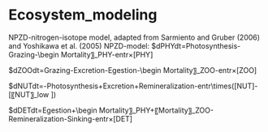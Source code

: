 # Ecosystem_modeling
NPZD-nitrogen-isotope model, adapted from Sarmiento and Gruber (2006) and Yoshikawa et al. (2005)
NPZD-model:
$dPHYdt=Photosynthesis-Grazing-\begin Mortality〗_PHY-entr×[PHY]

$dZOOdt=Grazing-Excretion-Egestion-\begin Mortality〗_ZOO-entr×[ZOO]

$dNUTdt=-Photosynthesis+Excretion+Remineralization-entr\times([NUT]-[〖NUT〗_low ])

$dDETdt=Egestion+\begin Mortality〗_PHY+〖Mortality〗_ZOO-Remineralization-Sinking-entr×[DET]

